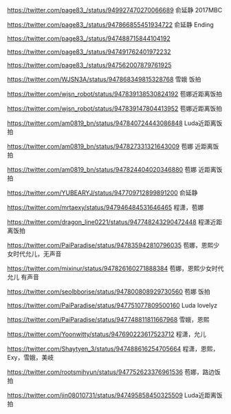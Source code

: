 
https://twitter.com/page83_/status/949927470270066689 俞延静 2017MBC

https://twitter.com/page83_/status/947866855451934722  俞延静 Ending

https://twitter.com/page83_/status/947488715844104192

https://twitter.com/page83_/status/947491762401972232

https://twitter.com/page83_/status/947562007879761925

https://twitter.com/WJSN3A/status/947868349815328768 雪娥 饭拍

https://twitter.com/wjsn_robot/status/947839138530824192  苞娜近距离饭拍

https://twitter.com/wjsn_robot/status/947839147804413952 苞娜近距离饭拍

https://twitter.com/am0819_bn/status/947840724443086848 Luda近距离饭拍

https://twitter.com/am0819_bn/status/947827331321643009 苞娜 近距离饭拍

https://twitter.com/am0819_bn/status/947824404020346880 苞娜 近距离饭拍

https://twitter.com/YUBEARYJ/status/947709712899891200 俞延静

https://twitter.com/mrtaexy/status/947946484531646465 程潇，苞娜

https://twitter.com/dragon_line0221/status/947748243290472448 程潇近距离饭拍

https://twitter.com/PaiParadise/status/947835942810796035 苞娜，恩熙少女时代允儿，无声音

https://twitter.com/mixinur/status/947826160271888384 苞娜，恩熙少女时代允儿 有声音

https://twitter.com/seolbborise/status/947800808929730560 苞娜 饭拍

https://twitter.com/PaiParadise/status/947751077809500160 Luda lovelyz

https://twitter.com/PaiParadise/status/947748811811667968  雪娥，恩熙

https://twitter.com/Yoonwitty/status/947690223617523712 程潇，允儿

https://twitter.com/Shaytyen_3/status/947488616254705664 程潇，恩熙，Exy，雪娥，美岐

https://twitter.com/rootsmihyun/status/947752623376961536 苞娜，路边饭拍

https://twitter.com/jin08010731/status/947495858450325509 Luda近距离饭拍

